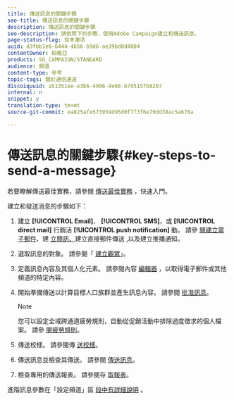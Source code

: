```yaml
---
title: 傳送訊息的關鍵步驟
seo-title: 傳送訊息的關鍵步驟
description: 傳送訊息的關鍵步驟
seo-description: 請依照下列步驟，使用Adobe Campaign建立和傳送訊息。
page-status-flag: 從未激活
uuid: d3fbb1e6-6444-4b56-b9d6-ae39bd8d4804
contentOwner: 紹維亞
products: SG_CAMPAIGN/STANDARD
audience: 頻道
content-type: 參考
topic-tags: 關於通信通道
discoiquuid: a51351ee-e3b6-4996-9e68-b7d5157b8207
internal: n
snippet: y
translation-type: tm+mt
source-git-commit: ea825afe573959d95d0f7f3f6e79dd38ac5a678a

---
```



# 傳送訊息的關鍵步驟{#key-steps-to-send-a-message}

若要瞭解傳送最佳實務，請參閱 [傳送最佳實務](http://docs.campaign.adobe.com/doc/standard/getting_started/en/ACS_DeliveryBestPractices.html) ，快速入門。

建立和發送消息的步驟如下：

1. 建立 **[!UICONTROL Email]**、 **[!UICONTROL SMS]**、或 **[!UICONTROL direct mail]** 行銷活 **[!UICONTROL push notification]** 動。 請參 [閱建立電子郵件](../../channels/using/creating-an-email.md)、建 [立簡訊、](../../channels/using/creating-an-sms-message.md)建立直接郵件傳送 [,](../../channels/using/creating-the-direct-mail.md)[](../../channels/using/preparing-and-sending-a-push-notification.md)以及建立推播通知。
1. 選取訊息的對象。 請參閱「 [建立觀眾](../../audiences/using/creating-audiences.md)」。
1. 定義訊息內容及其個人化元素。 請參閱內容 [編輯器](../../designing/using/overview.md) ，以取得電子郵件或其他頻道的特定內容。
1. 開始準備傳送以計算目標人口族群並產生訊息內容。 請參閱 [批准訊息](../../sending/using/preparing-the-send.md)。

   >[!NOTE]
   >
   >您可以設定全域跨通道疲勞規則，自動從促銷活動中排除過度徵求的個人檔案。 請參 [閱疲勞規則](../../administration/using/fatigue-rules.md)。

1. 傳送校樣。 請參閱傳 [送校樣](../../sending/using/managing-test-profiles-and-sending-proofs.md#sending-proofs)。
1. 傳送訊息並檢查其傳送。 請參閱 [傳送訊息](../../sending/using/confirming-the-send.md)。
1. 檢查專用的傳送報表。 請參閱存 [取報表](../../reporting/using/about-dynamic-reports.md)。

進階訊息參數在「設定頻道」區 [段中有詳細說明](../../administration/using/about-channel-configuration.md) 。
